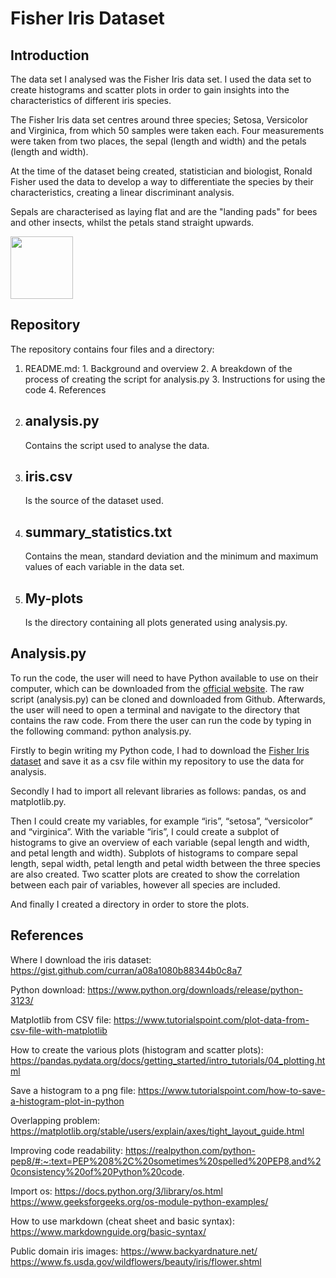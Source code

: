 # Fisher Iris Dataset

## Introduction

The data set I analysed was the Fisher Iris data set. I used the data set to create histograms and scatter plots in order to gain insights into the characteristics of different iris species. 

The Fisher Iris data set centres around three species; Setosa, Versicolor and Virginica, from which 50 samples were taken each. Four measurements were taken from two places, the sepal (length and width) and the petals (length and width). 

At the time of the dataset being created, statistician and biologist, Ronald Fisher used the data to develop a way to differentiate the species by their characteristics, creating a linear discriminant analysis.

Sepals are characterised as laying flat and are the "landing pads" for bees and other insects, whilst the petals stand straight upwards.

<img src="https://github.com/Shmoooe/pands-project/issues/1#issue-2304008807" height= "100">

## Repository

The repository contains four files and a directory:
1. README.md:
    1. 
    Background and overview
    2. 
    A breakdown of the process of creating the script for analysis.py
    3. 
    Instructions for using the code 
    4. 
    References

2. analysis.py
    - 
    Contains the script used to analyse the data.

3. iris.csv
    - 
    Is the source of the dataset used.

4. summary_statistics.txt
    - 
    Contains the mean, standard deviation and the minimum and maximum values of each variable in the data set.

5. My-plots
    - 
    Is the directory containing all plots generated using analysis.py.


## Analysis.py

To run the code, the user will need to have Python available to use on their computer, which can be downloaded from the [official website](https://www.python.org/downloads/release/python-3123/). The raw script (analysis.py) can be cloned and downloaded from Github. Afterwards, the user will need to open a terminal and navigate to the directory that contains the raw code. From there the user can run the code by typing in the following command: python analysis.py. 

Firstly to begin writing my Python code, I had to download the [Fisher Iris dataset](https://gist.github.com/curran/a08a1080b88344b0c8a7) and save it as a csv file within my repository to use the data for analysis. 

Secondly I had to import all relevant libraries as follows: pandas, os and matplotlib.py. 

Then I could create my variables, for example “iris”, “setosa”, “versicolor” and “virginica”. With the variable “iris”, I could create a subplot of histograms to give an overview of each variable (sepal length and width, and petal length and width). Subplots of histograms to compare sepal length, sepal width, petal length and petal width between the three species are also created. Two scatter plots are created to show the correlation between each pair of variables, however all species are included. 

And finally I created a directory in order to store the plots. 


## References

Where I download the iris dataset:
https://gist.github.com/curran/a08a1080b88344b0c8a7

Python download:
https://www.python.org/downloads/release/python-3123/

Matplotlib from CSV file: 
https://www.tutorialspoint.com/plot-data-from-csv-file-with-matplotlib

How to create the various plots (histogram and scatter plots):
https://pandas.pydata.org/docs/getting_started/intro_tutorials/04_plotting.html

Save a histogram to a png file:
https://www.tutorialspoint.com/how-to-save-a-histogram-plot-in-python

Overlapping problem:
https://matplotlib.org/stable/users/explain/axes/tight_layout_guide.html

Improving code readability:
https://realpython.com/python-pep8/#:~:text=PEP%208%2C%20sometimes%20spelled%20PEP8,and%20consistency%20of%20Python%20code.

Import os:
https://docs.python.org/3/library/os.html
https://www.geeksforgeeks.org/os-module-python-examples/

How to use markdown (cheat sheet and basic syntax):
https://www.markdownguide.org/basic-syntax/

Public domain iris images:
https://www.backyardnature.net/
https://www.fs.usda.gov/wildflowers/beauty/iris/flower.shtml